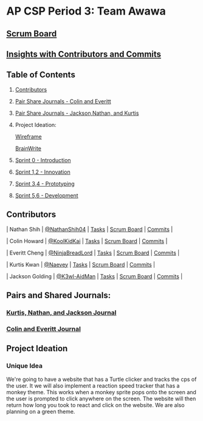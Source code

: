 # AP CSP Period 3: Team Awawa
## [Scrum Board](https://github.com/NathanShih04/GamerGroupRepository/projects/1)
## [Insights with Contributors and Commits](https://github.com/NathanShih04/GamerGroupRepository/graphs/contributors)
## Table of Contents
1. [Contributors](https://github.com/NathanShih04/GamerGroupRepository/graphs/contributors)
2. [Pair Share Journals - Colin and Everitt](https://docs.google.com/document/d/1Rr8JoBTGQw8G8-LmMO8OdL1zfk7UA8VAcu_HHLMCKZo/edit?usp=sharing)
3. [Pair Share Journals - Jackson,Nathan, and Kurtis](https://docs.google.com/document/d/12EApVGAT4plnJyENvVqkH8lRo8ONJ57qtWgcuG4pe5E/edit#)
4. Project Ideation:

      [Wireframe](https://docs.google.com/drawings/d/1mLX47ycMErdh59YrlnN0HBTh9hMyTQiEKBE57kt6F_Y/edit)
      
      [BrainWrite](https://docs.google.com/document/d/1tz7A3Lp6vaa3a2ihFki3gpXrv0AbuLO8AQ0fRD_HylU/edit?usp=sharing)
5. [Sprint 0 - Introduction](https://www.loom.com/share/18e1d69820c94d1c984c99982b04e734)
6. [Sprint 1,2 - Innovation](https://www.loom.com/share/18e1d69820c94d1c984c99982b04e734)
7. [Sprint 3,4 - Prototyping](https://www.loom.com/share/18e1d69820c94d1c984c99982b04e734)
8. [Sprint 5,6 - Development](https://www.loom.com/share/18e1d69820c94d1c984c99982b04e734)

## Contributors

| Nathan Shih | [@NathanShih04](https://github.com/NathanShih04) | [Tasks](https://github.com/NathanShih04/GamerGroupRepository/issues/assigned/NathanShih04) | [Scrum Board](https://github.com/NathanShih04/GamerGroupRepository/projects/1) | [Commits](https://github.com/NathanShih04/GamerGroupRepository/commits?author=NathanShih04) |

| Colin Howard | [@KoolKidKai](https://github.com/KoolKidKai) | [Tasks](https://github.com/NathanShih04/GamerGroupRepository/issues/assigned/KoolKidKai) | [Scrum Board](https://github.com/NathanShih04/GamerGroupRepository/projects/1) | [Commits](https://github.com/NathanShih04/GamerGroupRepository/commits?author=KoolKidKai) | 

| Everitt Cheng | [@NinjaBreadLord](https://github.com/NinjaBreadLord/) | [Tasks](https://github.com/NathanShih04/GamerGroupRepository/issues/assigned/NinjaBreadLord) | [Scrum Board](https://github.com/NathanShih04/GamerGroupRepository/projects/1) | [Commits](https://github.com/NathanShih04/GamerGroupRepository/commits?author=NinjaBreadLord) |

| Kurtis Kwan | [@Naevey](https://github.com/Naevey/) | [Tasks](https://github.com/NathanShih04/GamerGroupRepository/issues/assigned/Naevey) | [Scrum Board](https://github.com/NathanShih04/GamerGroupRepository/projects/1) | [Commits](https://github.com/NathanShih04/GamerGroupRepository/commits?author=Naevey) |

| Jackson Golding | [@K3wl-AidMan](https://github.com/K3wl-AidMan/) | [Tasks](https://github.com/NathanShih04/GamerGroupRepository/issues/assigned/K3wl-AidMan) | [Scrum Board](https://github.com/NathanShih04/GamerGroupRepository/projects/1) | [Commits](https://github.com/NathanShih04/GamerGroupRepository/commits?author=K3wl-AidMan) |

## Pairs and Shared Journals: 
### [Kurtis, Nathan, and Jackson Journal](https://docs.google.com/document/d/1pQnAcAqgome6MvBoRHEPl9Of3VakcVU7TxHEOudmDuM/edit)
### [Colin and Everitt Journal](https://docs.google.com/document/d/11-R-QNkYjmFrZjZqNOyDZi-k5s93mOe0XmhKV2xy-h4/edit#)

## Project Ideation
### Unique Idea
We're going to have a website that has a Turtle clicker and tracks the cps of the user. It we will also implement a reaction speed tracker that has a monkey theme. This works when a monkey sprite pops onto the screen and the user is prompted to click anywhere on the screen. The website will then return how long you took to react and click on the website. We are also planning on a green theme.
